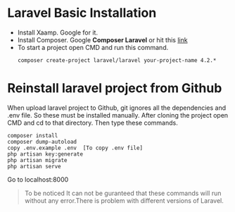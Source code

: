 # Laravel Basic Installation

 - Install Xaamp. Google for it.
 - Install Composer. Google **Composer Laravel** or hit this [link](https://laravel.com/docs/4.2)
 - To start a project open CMD and run this command.
   ```
   composer create-project laravel/laravel your-project-name 4.2.* 
   ```

# Reinstall laravel project from Github

When upload laravel project to Github, git ignores all the dependencies and .env file. So these must be installed manually. After cloning
the project open CMD and cd to that directory. Then type these commands.

```
composer install
composer dump-autoload
copy .env.example .env  [To copy .env file]
php artisan key:generate
php artisan migrate
php artisan serve
```
Go to localhost:8000
    
> To be noticed It can not be guranteed that these commands will run without any error.There is problem with different versions of Laravel.





